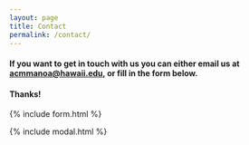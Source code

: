 ```yaml
---
layout: page
title: Contact
permalink: /contact/
---
```


#### If you want to get in touch with us you can either email us at <acmmanoa@hawaii.edu>, or fill in the form below.

#### Thanks!

{% include form.html %}

{% include modal.html %}
